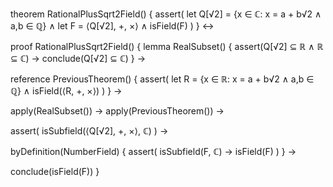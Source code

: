 theorem RationalPlusSqrt2Field() {
  assert(
    let Q[√2] = {x ∈ ℂ: x = a + b√2 ∧ a,b ∈ ℚ} ∧
    let F = ⟨Q[√2], +, ×⟩ ∧
    isField(F)
  )
} ↔

proof RationalPlusSqrt2Field() {
  lemma RealSubset() {
    assert(Q[√2] ⊆ ℝ ∧ ℝ ⊆ ℂ) →
    conclude(Q[√2] ⊆ ℂ)
  } →

  reference PreviousTheorem() {
    assert(
      let R = {x ∈ ℝ: x = a + b√2 ∧ a,b ∈ ℚ} ∧
      isField(⟨R, +, ×⟩)
    )
  } →

  apply(RealSubset()) →
  apply(PreviousTheorem()) →
  
  assert(
    isSubfield(⟨Q[√2], +, ×⟩, ℂ)
  ) →

  byDefinition(NumberField) {
    assert(
      isSubfield(F, ℂ) → isField(F)
    )
  } →
  
  conclude(isField(F))
}